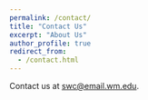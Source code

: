 ```yaml
---
permalink: /contact/
title: "Contact Us"
excerpt: "About Us"
author_profile: true
redirect_from: 
  - /contact.html
---
```


Contact us at swc@email.wm.edu.